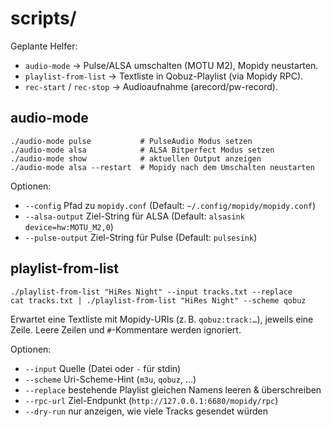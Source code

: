 # scripts/

Geplante Helfer:
- `audio-mode`  → Pulse/ALSA umschalten (MOTU M2), Mopidy neustarten.
- `playlist-from-list` → Textliste in Qobuz-Playlist (via Mopidy RPC).
- `rec-start` / `rec-stop` → Audioaufnahme (arecord/pw-record).

## audio-mode

```
./audio-mode pulse           # PulseAudio Modus setzen
./audio-mode alsa            # ALSA Bitperfect Modus setzen
./audio-mode show            # aktuellen Output anzeigen
./audio-mode alsa --restart  # Mopidy nach dem Umschalten neustarten
```

Optionen:
- `--config` Pfad zu `mopidy.conf` (Default: `~/.config/mopidy/mopidy.conf`)
- `--alsa-output` Ziel-String für ALSA (Default: `alsasink device=hw:MOTU_M2,0`)
- `--pulse-output` Ziel-String für Pulse (Default: `pulsesink`)

## playlist-from-list

```
./playlist-from-list "HiRes Night" --input tracks.txt --replace
cat tracks.txt | ./playlist-from-list "HiRes Night" --scheme qobuz
```

Erwartet eine Textliste mit Mopidy-URIs (z. B. `qobuz:track:…`), jeweils eine Zeile. Leere Zeilen und `#`-Kommentare werden ignoriert.

Optionen:
- `--input` Quelle (Datei oder `-` für stdin)
- `--scheme` Uri-Scheme-Hint (`m3u`, `qobuz`, …)
- `--replace` bestehende Playlist gleichen Namens leeren & überschreiben
- `--rpc-url` Ziel-Endpunkt (`http://127.0.0.1:6680/mopidy/rpc`)
- `--dry-run` nur anzeigen, wie viele Tracks gesendet würden
